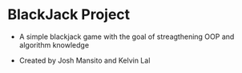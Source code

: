 # BlackJack Project

- A simple blackjack game with the goal of streagthening OOP and algorithm knowledge

- Created by Josh Mansito and Kelvin Lal
